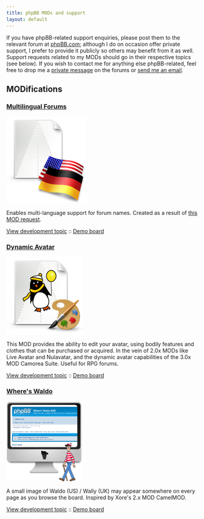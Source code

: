 ```yaml
---
title: phpBB MODs and support
layout: default
---
```


If you have phpBB-related support enquiries, please post them to the relevant
forum at [phpBB.com]; although I do on occasion offer private support, I
prefer to provide it publicly so others may benefit from it as well. Support
requests related to my MODs should go in their respective topics (see below).
If you wish to contact me for anything else phpBB-related, feel free to drop me
a [private message][pm] on the forums or [send me an email][contact].

MODifications
-------------

### [Multilingual Forums](/phpbb-multilingual-forums)

<a href="/phpbb-multilingual-forums"><img src="/img/phpbb/multiling.png" class="leftfloat" /></a>

Enables multi-language support for forum names. Created as a result of [this MOD
request](https://www.phpbb.com/community/viewtopic.php?f=72&t=2215701).

[View development
topic](https://www.phpbb.com/community/viewtopic.php?f=70&t=2231436) :: [Demo
board](http://phpbb.dellsystem.me/multiling/)

### [Dynamic Avatar](/phpbb-dynamic-avatar)

<a href="/phpbb-dynamic-avatar"><img src="/img/phpbb/dynamo.png" class="leftfloat" /></a>

This MOD provides the ability to edit your avatar, using bodily features and clothes that can be purchased or acquired. In the vein of 2.0x MODs like Live Avatar and Nulavatar, and the dynamic avatar capabilities of the 3.0x MOD Camorea Suite. Useful for RPG forums.

[View development topic](http://www.phpbb.com/community/viewtopic.php?f=70&t=1823845) :: [Demo board](http://phpbb.dellsystem.me/dynamo/)

### [Where's Waldo](/phpbb-waldo)

<a href="/phpbb-waldo"><img src="/img/phpbb/waldo.png" class="leftfloat" /></a>

A small image of Waldo (US) / Wally (UK) may appear somewhere on every page as you browse the board. Inspired by Xore's 2.x MOD CamelMOD.

[View development topic](http://www.phpbb.com/community/viewtopic.php?f=70&t=2092309) :: [Demo board](http://phpbb.dellsystem.me/waldo/)

[pm]: http://www.phpbb.com/community/ucp.php?i=pm&mode=compose&u=178433
[contact]: /about#contact
[phpBB.com]: http://www.phpbb.com

